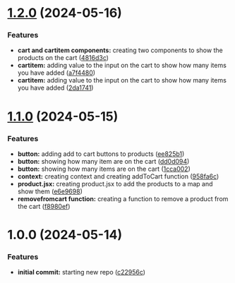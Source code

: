 # [1.2.0](https://github.com/luvsscorpius/ecommerce-pedrotech/compare/v1.1.0...v1.2.0) (2024-05-16)


### Features

* **cart and cartitem components:** creating two components to show the products on the cart ([4816d3c](https://github.com/luvsscorpius/ecommerce-pedrotech/commit/4816d3ce448e46bedf508db696bf6371287c4ab8))
* **cartitem:** adding value to the input on the cart to show how many items you have added ([a7f4480](https://github.com/luvsscorpius/ecommerce-pedrotech/commit/a7f4480d7550869b55d0d14399ff4ffc3a05fbca))
* **cartitem:** adding value to the input on the cart to show how many items you have added ([2da1741](https://github.com/luvsscorpius/ecommerce-pedrotech/commit/2da1741121a9d6ace7148b80529dcea2dcfef36e))

# [1.1.0](https://github.com/luvsscorpius/ecommerce-pedrotech/compare/v1.0.0...v1.1.0) (2024-05-15)


### Features

* **button:** adding add to cart buttons to products ([ee825b1](https://github.com/luvsscorpius/ecommerce-pedrotech/commit/ee825b1ed2be3ea4f64b8745bde6273b9ada21a5))
* **button:** showing how many item are on the cart ([dd0d094](https://github.com/luvsscorpius/ecommerce-pedrotech/commit/dd0d094a9ca2295bcfcd16d756ee5854bd1644f6))
* **button:** showing how many items are on the cart ([1cca002](https://github.com/luvsscorpius/ecommerce-pedrotech/commit/1cca0027333458089fd5e543f177d4ad65c96d40))
* **context:** creating context and creating addToCart function ([958fa6c](https://github.com/luvsscorpius/ecommerce-pedrotech/commit/958fa6c373258c3f31f9eda1b4588af942b4a7d9))
* **product.jsx:** creating product.jsx to add the products to a map and show them ([e6e9698](https://github.com/luvsscorpius/ecommerce-pedrotech/commit/e6e969803fd713b7f2b5935e2b1d9a682e4dd4e5))
* **removefromcart function:** creating a function to remove a product from the cart ([f8980ef](https://github.com/luvsscorpius/ecommerce-pedrotech/commit/f8980ef4e04c7288e8ac0257cb3de377d4e558ed))

# 1.0.0 (2024-05-14)


### Features

* **initial commit:** starting new repo ([c22956c](https://github.com/luvsscorpius/ecommerce-pedrotech/commit/c22956c72e3dbfb339621847a0a37225a0b1ac40))
